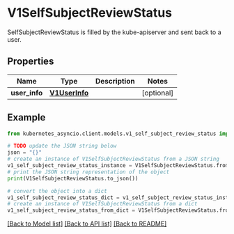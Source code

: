 # V1SelfSubjectReviewStatus

SelfSubjectReviewStatus is filled by the kube-apiserver and sent back to a user.

## Properties

Name | Type | Description | Notes
------------ | ------------- | ------------- | -------------
**user_info** | [**V1UserInfo**](V1UserInfo.md) |  | [optional] 

## Example

```python
from kubernetes_asyncio.client.models.v1_self_subject_review_status import V1SelfSubjectReviewStatus

# TODO update the JSON string below
json = "{}"
# create an instance of V1SelfSubjectReviewStatus from a JSON string
v1_self_subject_review_status_instance = V1SelfSubjectReviewStatus.from_json(json)
# print the JSON string representation of the object
print(V1SelfSubjectReviewStatus.to_json())

# convert the object into a dict
v1_self_subject_review_status_dict = v1_self_subject_review_status_instance.to_dict()
# create an instance of V1SelfSubjectReviewStatus from a dict
v1_self_subject_review_status_from_dict = V1SelfSubjectReviewStatus.from_dict(v1_self_subject_review_status_dict)
```
[[Back to Model list]](../README.md#documentation-for-models) [[Back to API list]](../README.md#documentation-for-api-endpoints) [[Back to README]](../README.md)


